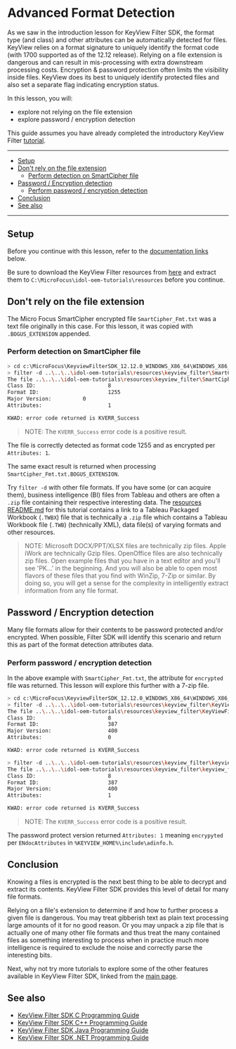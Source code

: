# Advanced Format Detection

As we saw in the introduction lesson for KeyView Filter SDK, the format type (and class) and other attributes can be automatically detected for files.  KeyView relies on a format signature to uniquely identify the format code (with 1700 supported as of the 12.12 release).  Relying on a file extension is dangerous and can result in mis-processing with extra downstream processing costs.  Encryption & password protection often limits the visibility inside files.  KeyView does its best to uniquely identify protected files and also set a separate flag indicating encryption status.

In this lesson, you will:
- explore not relying on the file extension 
- explore password / encryption detection

This guide assumes you have already completed the introductory KeyView Filter [tutorial](./introduction.md).

---

- [Setup](#setup)
- [Don't rely on the file extension](#dont-rely-on-the-file-extension)
  - [Perform detection on SmartCipher file](#perform-detection-on-smartcipher-file)
- [Password / Encryption detection](#password--encryption-detection)
  - [Perform password / encryption detection](#perform-password--encryption-detection)
- [Conclusion](#conclusion)
- [See also](#see-also)

---

## Setup

Before you continue with this lesson, refer to the [documentation links](#see-also) below.

Be sure to download the KeyView Filter resources from [here](../../resources/keyview_filter/) and extract them to `C:\MicroFocus\idol-oem-tutorials\resources` before you continue.

## Don't rely on the file extension

The Micro Focus SmartCipher encrypted file `SmartCipher_Fmt.txt` was a text file originally in this case.  For this lesson, it was copied with `.BOGUS_EXTENSION` appended.

### Perform detection on SmartCipher file

```sh
> cd c:\MicroFocus\KeyviewFilterSDK_12.12.0_WINDOWS_X86_64\WINDOWS_X86_64\bin
> filter -d ..\..\..\idol-oem-tutorials\resources\keyview_filter\SmartCipher_Fmt.txt detect
The file ..\..\..\idol-oem-tutorials\resources\keyview_filter\SmartCipher_Fmt.txt
Class ID:                       8
Format ID:                      1255
Major Version:          0
Attributes:                     1

KWAD: error code returned is KVERR_Success
```

> NOTE: The `KVERR_Success` error code is a positive result.

The file is correctly detected as format code 1255 and as encrypted per `Attributes: 1`.

The same exact result is returned when processing `SmartCipher_Fmt.txt.BOGUS_EXTENSION`.

Try `filter -d` with other file formats. If you have some (or can acquire them), business intelligence (BI) files from Tableau and others are often a `.zip` file containing their respective interesting data. The [resources README.md](../../resources/keyview_filter/README.md#coffee-chaintwbx) for this tutorial contains a link to a Tableau Packaged Workbook (`.TWBX`) file that is technically a `.zip` file which contains a Tableau Workbook file (`.TWB`) (technically XML), data file(s) of varying formats and other resources.

> NOTE: Microsoft DOCX/PPT/XLSX files are technically zip files. Apple iWork are technically Gzip files. OpenOffice files are also technically zip files.  Open example files that you have in a text editor and you'll see 'PK...' in the beginning.  And you will also be able to open most flavors of these files that you find with WinZip, 7-Zip or similar. By doing so, you will get a sense for the complexity in intelligently extract information from any file format.

## Password / Encryption detection

Many file formats allow for their contents to be password protected and/or encrypted.  When possible, Filter SDK will identify this scenario and return this as part of the format detection attributes data.

### Perform password / encryption detection

In the above example with `SmartCipher_Fmt.txt`, the attribute for `encrypted` file was returned.  This lesson will explore this further with a 7-zip file.

```sh
> cd c:\MicroFocus\KeyviewFilterSDK_12.12.0_WINDOWS_X86_64\WINDOWS_X86_64\bin
> filter -d ..\..\..\idol-oem-tutorials\resources\keyview_filter\KeyViewFilterSDK_12.12.0_ReleaseNotes_en_PASSWORD.pdf detect
The file ..\..\..\idol-oem-tutorials\resources\keyview_filter\KeyViewFilterSDK_12.12.0_ReleaseNotes_en.pdf.7z
Class ID:                       8
Format ID:                      387
Major Version:                  400
Attributes:                     0

KWAD: error code returned is KVERR_Success

> filter -d ..\..\..\idol-oem-tutorials\resources\keyview_filter\keyview_filter\KeyViewFilterSDK_12.12.0_ReleaseNotes_en.pdf_PASSWORD.7z detect
The file ..\..\..\idol-oem-tutorials\resources\keyview_filter\keyview_filter\KeyViewFilterSDK_12.12.0_ReleaseNotes_en.pdf_PASSWORD.7z
Class ID:                       8
Format ID:                      387
Major Version:                  400
Attributes:                     1

KWAD: error code returned is KVERR_Success
```

> NOTE: The `KVERR_Success` error code is a positive result.

The password protect version returned `Attributes: 1` meaning `encrypyted` per `ENdocAttributes` in `%KEYVIEW_HOME%\include\adinfo.h`.

## Conclusion
  
Knowing a files is encrypted is the next best thing to be able to decrypt and extract its contents.  KeyView Filter SDK provides this level of detail for many file formats.

Relying on a file's extension to determine if and how to further process a given file is dangerous. You may treat gibberish text as plain text processing large amounts of it for no good reason.  Or you may unpack a zip file that is actually one of many other file formats and thus treat the many contained files as something interesting to process when in practice much more intelligence is required to exclude the noise and correctly parse the interesting bits.

Next, why not try more tutorials to explore some of the other features available in KeyView Filter SDK, linked from the [main page](../README.md#keyview-filter-sdk-showcase).

## See also

- [KeyView Filter SDK C Programming Guide](https://www.microfocus.com/documentation/idol/IDOL_12_12/KeyviewFilterSDK_12.12_Documentation/Guides/html/c-programming/index.html)
- [KeyView Filter SDK C++ Programming Guide](https://www.microfocus.com/documentation/idol/IDOL_12_12/KeyviewFilterSDK_12.12_Documentation/Guides/html/cpp-programming/index.html)
- [KeyView Filter SDK Java Programming Guide](https://www.microfocus.com/documentation/idol/IDOL_12_12/KeyviewFilterSDK_12.12_Documentation/Guides/html/java-programming/index.html)
- [KeyView Filter SDK .NET Programming Guide](https://www.microfocus.com/documentation/idol/IDOL_12_12/KeyviewFilterSDK_12.12_Documentation/Guides/html/dotnet-programming/index.html)
